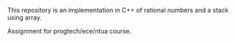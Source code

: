 This repository is an implementation in C++ of rational numbers and a stack using array.

Assignment for progtech/ece/ntua course.
